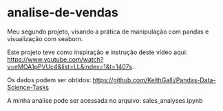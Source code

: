 # analise-de-vendas
Meu segundo projeto, visando a prática de manipulação com pandas e visualização com seaborn.

Este projeto teve como inspiração e instrução deste vídeo aqui: https://www.youtube.com/watch?v=eMOA1pPVUc4&list=LL&index=1&t=1407s.

Os dados podem ser obtidos: https://github.com/KeithGalli/Pandas-Data-Science-Tasks

A minha análise pode ser acessada no arquivo: sales_analyses.ipynb

